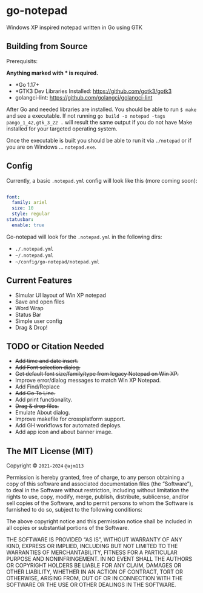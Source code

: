 # go-notepad

Windows XP inspired notepad written in Go using GTK

## Building from Source

Prerequisits:

**Anything marked with * is required.**

- *Go 1.17+
- *GTK3 Dev Libraries Installed: <https://github.com/gotk3/gotk3>
- golangci-lint: <https://github.com/golangci/golangci-lint>

After Go and needed libraries are installed. You should be able to run `$ make` and see a executable.
If not running `go build -o notepad -tags pango_1_42,gtk_3_22 .` will result the same output if you do not have Make installed for your targeted operating system.

Once the executable is built you should be able to run it via `./notepad` or if you are on Windows ... `notepad.exe`.

## Config

Currently, a basic `.notepad.yml` config will look like this (more coming soon):

```yml

font:
  family: ariel
  size: 10
  style: regular
statusbar:
  enable: true

```

Go-notepad will look for the `.notepad.yml` in the following dirs:

- `./.notepad.yml`
- `~/.notepad.yml`
- `~/config/go-notepad/notepad.yml`


## Current Features

- Simular UI layout of Win XP notepad
- Save and open files
- Word Wrap
- Status Bar
- Simple user config
- Drag & Drop!

## TODO or Citation Needed

- ~~Add time and date insert.~~
- ~~Add Font selection dialog.~~
- ~~Get default font size/family/type from legacy Notepad on Win XP.~~
- Improve error/dialog messages to match Win XP Notepad.
- Add Find/Replace
- ~~Add Go To Line.~~
- Add print functionality.
- ~~Drag & drop files.~~
- Emulate About dialog.
- Improve makefile for crossplatform support.
- Add GH workflows for automated deploys.
- Add app icon and about banner image.

## The MIT License (MIT)

Copyright © `2021-2024` `@ajm113`

Permission is hereby granted, free of charge, to any person
obtaining a copy of this software and associated documentation
files (the “Software”), to deal in the Software without
restriction, including without limitation the rights to use,
copy, modify, merge, publish, distribute, sublicense, and/or sell
copies of the Software, and to permit persons to whom the
Software is furnished to do so, subject to the following
conditions:

The above copyright notice and this permission notice shall be
included in all copies or substantial portions of the Software.

THE SOFTWARE IS PROVIDED “AS IS”, WITHOUT WARRANTY OF ANY KIND,
EXPRESS OR IMPLIED, INCLUDING BUT NOT LIMITED TO THE WARRANTIES
OF MERCHANTABILITY, FITNESS FOR A PARTICULAR PURPOSE AND
NONINFRINGEMENT. IN NO EVENT SHALL THE AUTHORS OR COPYRIGHT
HOLDERS BE LIABLE FOR ANY CLAIM, DAMAGES OR OTHER LIABILITY,
WHETHER IN AN ACTION OF CONTRACT, TORT OR OTHERWISE, ARISING
FROM, OUT OF OR IN CONNECTION WITH THE SOFTWARE OR THE USE OR
OTHER DEALINGS IN THE SOFTWARE.
